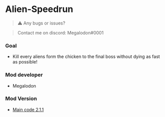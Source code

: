 # Alien-Speedrun

> ⚠️ Any bugs or issues?

> Contact me on discord: Megalodon#0001

### Goal
* Kill every aliens form the chicken to the final boss without dying as fast as possible!

### Mod developer
* Megalodon

### Mod Version
* [Main code 2.1.1](https://github.com/TheGreatMegalodon/Alien-Speedrun/blob/main/Alien-Speedrun.js)
